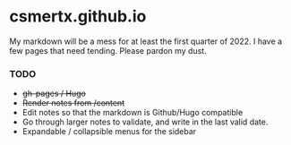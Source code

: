 # csmertx.github.io
My markdown will be a mess for at least the first quarter of 2022.  I have a few pages that need tending.  Please pardon my dust.

### TODO
- ~~gh-pages / Hugo~~
- ~~Render notes from /content~~
- Edit notes so that the markdown is Github/Hugo compatible
- Go through larger notes to validate, and write in the last valid date.
- Expandable / collapsible menus for the sidebar
